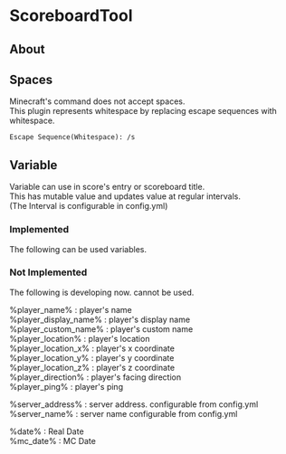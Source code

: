 # ScoreboardTool

## About

## Spaces

Minecraft's command does not accept spaces.  
This plugin represents whitespace by replacing escape sequences with whitespace.  

`Escape Sequence(Whitespace): /s`

## Variable

Variable can use in score's entry or scoreboard title.  
This has mutable value and updates value at regular intervals.  
(The Interval is configurable in config.yml)

### Implemented

The following can be used variables.


### Not Implemented

The following is developing now. cannot be used.

%player_name% : player's name  
%player_display_name% : player's display name  
%player_custom_name% : player's custom name  
%player_location% : player's location  
%player_location_x% : player's x coordinate  
%player_location_y% : player's y coordinate  
%player_location_z% : player's z coordinate  
%player_direction% : player's facing direction  
%player_ping% : player's ping  

%server_address% : server address. configurable from config.yml  
%server_name% : server name configurable from config.yml

%date% : Real Date  
%mc_date% : MC Date

